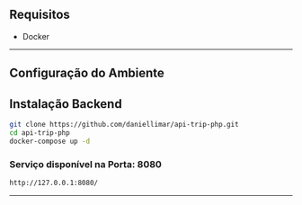 ## Requisitos

- Docker

---

## Configuração do Ambiente

## Instalação Backend

```bash
git clone https://github.com/daniellimar/api-trip-php.git
cd api-trip-php
docker-compose up -d
```

### Serviço disponível na Porta: 8080

```bash
http://127.0.0.1:8080/
```

---
